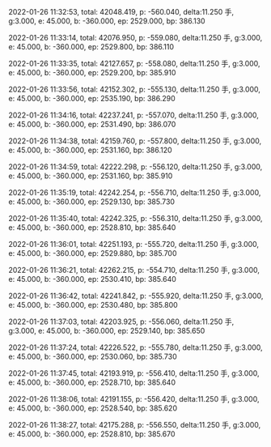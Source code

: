 2022-01-26 11:32:53, total: 42048.419, p: -560.040, delta:11.250 手, g:3.000, e: 45.000, b: -360.000, ep: 2529.000, bp: 386.130

2022-01-26 11:33:14, total: 42076.950, p: -559.080, delta:11.250 手, g:3.000, e: 45.000, b: -360.000, ep: 2529.800, bp: 386.110

2022-01-26 11:33:35, total: 42127.657, p: -558.080, delta:11.250 手, g:3.000, e: 45.000, b: -360.000, ep: 2529.200, bp: 385.910

2022-01-26 11:33:56, total: 42152.302, p: -555.130, delta:11.250 手, g:3.000, e: 45.000, b: -360.000, ep: 2535.190, bp: 386.290

2022-01-26 11:34:16, total: 42237.241, p: -557.070, delta:11.250 手, g:3.000, e: 45.000, b: -360.000, ep: 2531.490, bp: 386.070

2022-01-26 11:34:38, total: 42159.760, p: -557.800, delta:11.250 手, g:3.000, e: 45.000, b: -360.000, ep: 2531.160, bp: 386.120

2022-01-26 11:34:59, total: 42222.298, p: -556.120, delta:11.250 手, g:3.000, e: 45.000, b: -360.000, ep: 2531.160, bp: 385.910

2022-01-26 11:35:19, total: 42242.254, p: -556.710, delta:11.250 手, g:3.000, e: 45.000, b: -360.000, ep: 2529.130, bp: 385.730

2022-01-26 11:35:40, total: 42242.325, p: -556.310, delta:11.250 手, g:3.000, e: 45.000, b: -360.000, ep: 2528.810, bp: 385.640

2022-01-26 11:36:01, total: 42251.193, p: -555.720, delta:11.250 手, g:3.000, e: 45.000, b: -360.000, ep: 2529.880, bp: 385.700

2022-01-26 11:36:21, total: 42262.215, p: -554.710, delta:11.250 手, g:3.000, e: 45.000, b: -360.000, ep: 2530.410, bp: 385.640

2022-01-26 11:36:42, total: 42241.842, p: -555.920, delta:11.250 手, g:3.000, e: 45.000, b: -360.000, ep: 2530.480, bp: 385.800

2022-01-26 11:37:03, total: 42203.925, p: -556.060, delta:11.250 手, g:3.000, e: 45.000, b: -360.000, ep: 2529.140, bp: 385.650

2022-01-26 11:37:24, total: 42226.522, p: -555.780, delta:11.250 手, g:3.000, e: 45.000, b: -360.000, ep: 2530.060, bp: 385.730

2022-01-26 11:37:45, total: 42193.919, p: -556.410, delta:11.250 手, g:3.000, e: 45.000, b: -360.000, ep: 2528.710, bp: 385.640

2022-01-26 11:38:06, total: 42191.155, p: -556.420, delta:11.250 手, g:3.000, e: 45.000, b: -360.000, ep: 2528.540, bp: 385.620

2022-01-26 11:38:27, total: 42175.288, p: -556.550, delta:11.250 手, g:3.000, e: 45.000, b: -360.000, ep: 2528.810, bp: 385.670